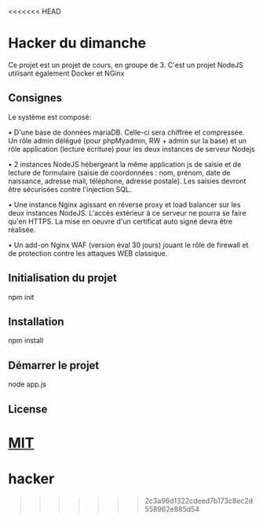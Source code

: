 <<<<<<< HEAD
# Hacker du dimanche

Ce projet est un projet de cours, en groupe de 3. C'est un projet NodeJS utilisant également Docker et NGinx

## Consignes

Le	système	est	composé:

• D'une	base de	données	mariaDB. Celle-ci sera chiffrée	et compressée. Un rôle admin délégué (pour		phpMyadmin, RW + admin sur la base) et un rôle application (lecture	écriture) pour les deux	instances	de	serveur	Nodejs

• 2	instances NodeJS hébergeant	la	même application js	de saisie et de	lecture	de formulaire (saisie	de	coordonnées	:	nom,	prénom,	date de	naissance,	adresse	mail, téléphone, adresse postale).
Les	saisies	devront	être sécurisées	contre l'injection	SQL.

• Une instance Nginx agissant en réverse proxy et load balancer	sur	les	deux instances	NodeJS.	L'accès	extérieur à	ce serveur ne pourra se	faire qu'en	HTTPS. La mise en oeuvre d'un certificat auto signé devra être réalisée.

• Un add-on	Nginx WAF (version éval	30 jours) jouant le	rôle de	firewall et	de protection contre les	attaques WEB classique.


## Initialisation du projet 

npm init


## Installation 

npm install


## Démarrer le projet

node app.js


## License
[MIT](https://choosealicense.com/licenses/mit/)
=======
# hacker
>>>>>>> 2c3a96d1322cdeed7b173c8ec2d558962e885d54
